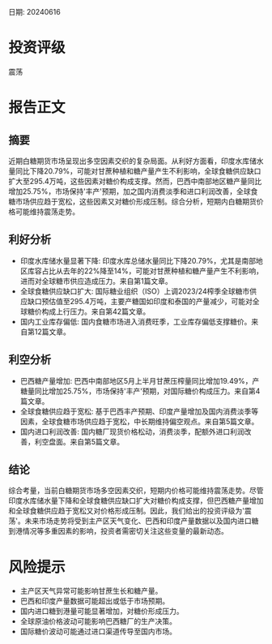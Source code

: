 
日期: 20240616

# 投资评级

震荡

# 报告正文

## 摘要

近期白糖期货市场呈现出多空因素交织的复杂局面。从利好方面看，印度水库储水量同比下降20.79%，可能对甘蔗种植和糖产量产生不利影响，全球食糖供应缺口扩大至295.4万吨，这些因素对糖价构成支撑。然而，巴西中南部地区糖产量同比增加25.75%，市场保持'丰产'预期，加之国内消费淡季和进口利润改善，全球食糖市场供应趋于宽松，这些因素又对糖价形成压制。综合分析，短期内白糖期货价格可能维持震荡走势。

## 利好分析

* 印度水库储水量显著下降: 印度水库总储水量同比下降20.79%，尤其是南部地区库容占比从去年的22%降至14%，可能对甘蔗种植和糖产量产生不利影响，进而对全球糖市供应造成压力。来自第1篇文章。
* 全球食糖供应缺口扩大: 国际糖业组织（ISO）上调2023/24榨季全球糖市供应缺口预估值至295.4万吨，主要产糖国如印度和泰国的产量减少，可能对全球糖价构成上行压力。来自第42篇文章。
* 国内工业库存偏低: 国内食糖市场进入消费旺季，工业库存偏低支撑糖价。来自第12篇文章。

## 利空分析

* 巴西糖产量增加: 巴西中南部地区5月上半月甘蔗压榨量同比增加19.49%，产糖量同比增加25.75%，市场保持'丰产'预期，对国际糖价构成压力。来自第4篇文章。
* 全球食糖供应趋于宽松: 基于巴西丰产预期、印度产量增加及国内消费淡季等因素，全球食糖市场供应趋于宽松，中长期维持偏空观点。来自第5篇文章。
* 国内进口利润改善: 国内糖厂现货价格松动，消费淡季，配额外进口利润改善，利空盘面。来自第5篇文章。

## 结论

综合考量，当前白糖期货市场多空因素交织，短期内价格可能维持震荡走势。尽管印度水库储水量下降和全球食糖供应缺口扩大对糖价构成支撑，但巴西糖产量增加和全球食糖供应趋于宽松又对价格形成压制。因此，我们给出的投资评级为'震荡'。未来市场走势将受到主产区天气变化、巴西和印度产量数据以及国内进口糖到港情况等多重因素的影响，投资者需密切关注这些变量的最新动态。

# 风险提示

* 主产区天气异常可能影响甘蔗生长和糖产量。
* 巴西和印度产量数据可能超出或低于市场预期。
* 国内进口糖到港量可能显著增加，对糖价形成压力。
* 全球原油价格波动可能影响巴西糖厂的生产决策。
* 国际糖价波动可能通过进口渠道传导至国内市场。
